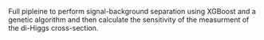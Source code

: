 Full pipleine to perform signal-background separation using XGBoost and a genetic algorithm and then calculate the sensitivity of the measurment of the di-Higgs cross-section.
